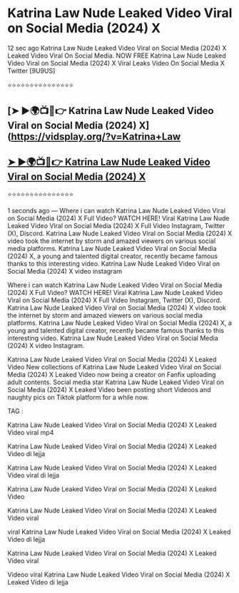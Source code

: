 ﻿# Katrina Law Nude Leaked Video Viral on Social Media (2024) X



12 sec ago Katrina Law Nude Leaked Video Viral on Social Media (2024) X Leaked Video Viral On Social Media. NOW FREE Katrina Law Nude Leaked Video Viral on Social Media (2024) X Viral Leaks Video On Social Media X Twitter [9U9US]

⭐⭐⭐⭐⭐⭐⭐⭐⭐⭐⭐⭐⭐⭐⭐

## [➤ ►🌍📺📱👉 Katrina Law Nude Leaked Video Viral on Social Media (2024) X](https://vidsplay.org/?v=Katrina+Law

## [➤ ►🌍📺📱👉 Katrina Law Nude Leaked Video Viral on Social Media (2024) X](https://vidsplay.org/?v=Katrina+Law)


⭐⭐⭐⭐⭐⭐⭐⭐⭐⭐⭐⭐⭐⭐⭐



1 seconds ago — Where i can watch Katrina Law Nude Leaked Video Viral on Social Media (2024) X Full Video? WATCH HERE! Viral Katrina Law Nude Leaked Video Viral on Social Media (2024) X Full Video Instagram, Twitter (X), Discord. Katrina Law Nude Leaked Video Viral on Social Media (2024) X video took the internet by storm and amazed viewers on various social media platforms. Katrina Law Nude Leaked Video Viral on Social Media (2024) X, a young and talented digital creator, recently became famous thanks to this interesting video. Katrina Law Nude Leaked Video Viral on Social Media (2024) X video instagram

Where i can watch Katrina Law Nude Leaked Video Viral on Social Media (2024) X Full Video? WATCH HERE! Viral Katrina Law Nude Leaked Video Viral on Social Media (2024) X Full Video Instagram, Twitter (X), Discord. Katrina Law Nude Leaked Video Viral on Social Media (2024) X video took the internet by storm and amazed viewers on various social media platforms. Katrina Law Nude Leaked Video Viral on Social Media (2024) X, a young and talented digital creator, recently became famous thanks to this interesting video. Katrina Law Nude Leaked Video Viral on Social Media (2024) X video Instagram.

Katrina Law Nude Leaked Video Viral on Social Media (2024) X Leaked Video New collections of Katrina Law Nude Leaked Video Viral on Social Media (2024) X Leaked Video now being a creator on Fanfix uploading adult contents. Social media star Katrina Law Nude Leaked Video Viral on Social Media (2024) X Leaked Video been posting short Videoos and naughty pics on Tiktok platform for a while now.

TAG :

 

Katrina Law Nude Leaked Video Viral on Social Media (2024) X Leaked Video viral mp4

 

Katrina Law Nude Leaked Video Viral on Social Media (2024) X Leaked Video di lejja

 

Katrina Law Nude Leaked Video Viral on Social Media (2024) X Leaked Video viral di lejja

 

Katrina Law Nude Leaked Video Viral on Social Media (2024) X Leaked Video

 

Katrina Law Nude Leaked Video Viral on Social Media (2024) X Leaked Video viral

 

viral Katrina Law Nude Leaked Video Viral on Social Media (2024) X Leaked Video di lejja

 

Katrina Law Nude Leaked Video Viral on Social Media (2024) X Leaked Video viral

 

Videoo viral Katrina Law Nude Leaked Video Viral on Social Media (2024) X Leaked Video di lejja
